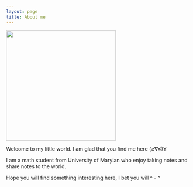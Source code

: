```yaml
---
layout: page
title: About me
---
```


<img src="{{ '/IMG_0621.jpg' | relative_url }}" width="300px">

Welcome to my little world.  I am glad that you find me here (≥∇≤)Y

I am a math student from University of Marylan who enjoy taking notes and share notes to the world.

Hope you will find something interesting here, I bet you will ^ - ^
